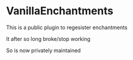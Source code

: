 # VanillaEnchantments

This is a public plugin to regesister enchantments 

It after so long broke/stop working

So is now privately maintained